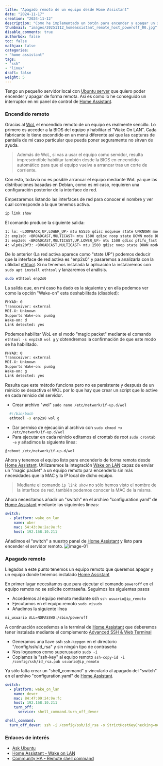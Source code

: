```yaml
---
title: "Apagado remoto de un equipo desde Home Assistant"
date: "2024-11-17"
creation: "2024-11-12"
description: "Como he implementado un botón para encender y apagar un servidor remoto desde Home Assistant"
thumbnail: "images/20251112_homeassistant_remote_host_poweroff_00.jpg"
disable_comments: true
authorbox: false
toc: false
mathjax: false
categories:
- "home assistant"
tags:
- "ssh"
- "linux"
draft: false
weight: 5
---
```

Tengo un pequeño servidor local con [Ubuntu server] que quiero poder encender y apagar de forma remota. Así es como lo he conseguido un interruptor en mi panel de control de [Home Assistant].
<!--more-->
### Encendido remoto
Gracias al [WoL] el encendido remoto de un equipo es realmente sencillo. Lo primero es acceder a la BIOS del equipo y habilitar el "Wake On LAN". Cada fabricante lo tiene escondido en un menú diferente así que las capturas de pantalla de mi caso particular que pueda poner seguramente no sirvan de ayuda.

> Además de WoL, si vas a usar el equipo como servidor, resulta imprescindible habilitar también desde la BIOS en encendido automático para que el equipo vuelva a arrancar tras un corte de corriente.

Con esto, todavía no es posible arrancar el equipo mediante WoL ya que las distribuciones basadas en Debian, como es mi caso, requieren una configuración posterior de la interface de red.

Empezaremos listando las interfaces de red para conocer el nombre y ver cual corresponde a la que tenemos activa.
``` bash
ip link show
```
El comando produce la siguiente salida:
``` bash
1: lo: <LOOPBACK,UP,LOWER_UP> mtu 65536 qdisc noqueue state UNKNOWN mode DEFAULT group default qlen 1000 link/loopback 00:00:00:00:00:00 brd 00:00:00:00:00:00
2: enp1s0: <BROADCAST,MULTICAST> mtu 1500 qdisc noop state DOWN mode DEFAULT group default qlen 1000 link/ether 54:47:11:24:9d:fb brd ff:ff:ff:ff:ff:ff
3: enp2s0: <BROADCAST,MULTICAST,UP,LOWER_UP> mtu 1500 qdisc pfifo_fast state UP mode DEFAULT group default qlen 1000 link/ether 54:43:0e:2a:9e:fc brd ff:ff:ff:ff:ff:ff
4: wlp0s20f3: <BROADCAST,MULTICAST> mtu 1500 qdisc noop state DOWN mode DEFAULT group default qlen 1000 link/ether b0:dc:ef:ca:9d:65 brd ff:ff:ff:ff:ff:ff
```
De lo anterior (La red activa aparece como "state UP") podemos deducir que la interface de red activa es "enp2s0" y pasaremos a analizarla con la utilidad [ethtool]. Si no tenemos instalada la aplicación la instalaremos con `sudo apt install ethtool` y lanzaremos el análisis.
``` bash
sudo ethtool enp2s0
```

La salida que, en mi caso ha dado es la siguiente y en ella podemos ver como la opción "Wake-on" esta deshabilitada (disabled):
``` bash
PHYAD: 0
Transceiver: external
MDI-X: Unknown
Supports Wake-on: pumbg
Wake-on: d
Link detected: yes
```

Podemos habilitar WoL en el modo "magic packet" mediante el comando `ethtool -s enp2s0 wol g` y obtendremos la confirmación de que este modo se ha habilitado.
``` bash
PHYAD: 0
Transceiver: external
MDI-X: Unknown
Supports Wake-on: pumbg
Wake-on: g
Link detected: yes
```

Resulta que este método funciona pero no es persistente y después de un reinicio se desactiva el WOL por lo que hay que crear un script que lo active en cada reinicio del servidor.

 - Crear archivo "wol" `sudo nano /etc/network/if-up.d/wol`

``` bash
  #!/bin/bash
  ethtool -s enp2s0 wol g
```
 - Dar permiso de ejecución al archivo con `sudo chmod +x /etc/network/if-up.d/wol`
 - Para ejecutar en cada reinicio editamos el crontab de root `sudo crontab -e` y añadimos la siguiente línea:
``` bash
@reboot /etc/network/if-up.d/wol	 
```
Ahora y tenemos el equipo listo para encenderlo de forma remota desde [Home Assistant]. Utilizaremos la integración [Wake on LAN] capaz de enviar un "magic packet" a un equipo remoto para encenderlo sin más necesidades que la MAC y la IP local de dicho equipo.

> Mediante el comando `ip link show` no sólo hemos visto el nombre de la interface de red, también podemos conocer la MAC de la misma.

Ahora necesitamos añadir un "switch" en el archivo "configuration.yaml" de [Home Assistant] mediante las siguientes líneas:

```yaml
switch:
  - platform: wake_on_lan
    name: uber
    mac: 54:43:0e:2a:9e:fc
    host: 192.168.10.211
```
Añadimos el "switch" a nuestro panel de [Home Assistant] y listo para encender el servidor remoto.
![image-01]

### Apagado remoto
Llegados a este punto tenemos un equipo remoto que queremos apagar y un equipo donde tenemos instalado [Home Assistant]

En primer lugar necesitamos que para ejecutar el comando `poweroff` en el equipo remoto no se solicite contraseña. Seguimos los siguientes pasos

- Accedemos al equipo remoto mediante ssh `ssh usuario@ip_remoto`
- Ejecutamos  en el equipo remoto `sudo visudo`
- Añadimos la siguiente línea
``` bash
mi_usuario ALL=NOPASSWD:/sbin/poweroff
```

A continuación accedemos a la terminal de [Home Assistant] que deberemos tener instalada mediante el complemento [Advanced SSH & Web Terminal]

- Generamos una llave ssh `ssh-keygen` en el directorio "/config/ssh/id_rsa" y sin ningún tipo de contraseña
- Nos logeamos como superusuario `sudo -i`
- Copiamos la "ssh-key" al equipo remoto `ssh-copy-id -i /config/ssh/id_rsa.pub usuario@ip_remoto`

Ya sólo falta crear un "shell_command" y vincularlo al apagado del "switch" en el archivo "configuration.yaml" de [Home Assistant].


``` yaml
switch:
  - platform: wake_on_lan
    name: dever
    mac: 84:47:09:24:9e:fc
    host: 192.168.10.211
    turn_off:
      service: shell_command.turn_off_dever

shell_command:
  turn_off_dever: ssh -i /config/ssh/id_rsa -o StrictHostKeyChecking=no sherlockes@192.168.10.211 'sudo poweroff'

```



### Enlaces de interés
- [Ask Ubuntu](https://askubuntu.com/questions/191257/how-could-i-shutdown-a-remote-host-in-my-network-thru-ssh-with-a-local-host)
- [Home Assistant - Wake on LAN](https://www.home-assistant.io/integrations/wake_on_lan/)
- [Community HA - Remote shell command](https://community.home-assistant.io/t/running-a-shell-command-from-home-assistant-to-remote-linux-pc/135221/74)

[Advanced SSH & Web Terminal]: https://github.com/hassio-addons/addon-ssh
[ethtool]: https://www.kernel.org/pub/software/network/ethtool/
[Home Assistant]: https://www.home-assistant.io
[Ubuntu server]: https://ubuntu.com/download/server
[Wake on LAN]: https://www.home-assistant.io/integrations/wake_on_lan/
[WoL]: https://es.wikipedia.org/wiki/Wake_on_LAN

[image-01]: /images/20251112_homeassistant_remote_host_poweroff_01.jpg



